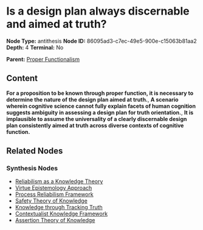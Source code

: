 # Is a design plan always discernable and aimed at truth?

**Node Type:** antithesis
**Node ID:** 86095ad3-c7ec-49e5-900e-c15063b81aa2
**Depth:** 4
**Terminal:** No

**Parent:** [Proper Functionalism](proper-functionalism-synthesis-79a5f332-24c7-4d8b-87f2-c4945393895e.md)

## Content

**For a proposition to be known through proper function, it is necessary to determine the nature of the design plan aimed at truth.**, **A scenario wherein cognitive science cannot fully explain facets of human cognition suggests ambiguity in assessing a design plan for truth orientation.**, **It is implausible to assume the universality of a clearly discernable design plan consistently aimed at truth across diverse contexts of cognitive function.**

## Related Nodes

### Synthesis Nodes

- [Reliabilism as a Knowledge Theory](reliabilism-as-a-knowledge-theory-synthesis-e1672a90-5e15-4897-86c4-4b7eddba6926.md)
- [Virtue Epistemology Approach](virtue-epistemology-approach-synthesis-b0405cce-c630-43c5-a94e-8671f67c0d75.md)
- [Process Reliabilism Framework](process-reliabilism-framework-synthesis-42f32cd3-f863-429d-84e0-a29d756f05bf.md)
- [Safety Theory of Knowledge](safety-theory-of-knowledge-synthesis-3b7c3607-73e6-49c4-92d5-abd6ed879dcb.md)
- [Knowledge through Tracking Truth](knowledge-through-tracking-truth-synthesis-32fb5f6f-ae05-4b3b-8fed-fe4c1d8f008c.md)
- [Contextualist Knowledge Framework](contextualist-knowledge-framework-synthesis-147e12de-2359-4d60-80b5-f8aee26814fd.md)
- [Assertion Theory of Knowledge](assertion-theory-of-knowledge-synthesis-42e6df6a-7534-4ce9-95de-13ce2d828158.md)
